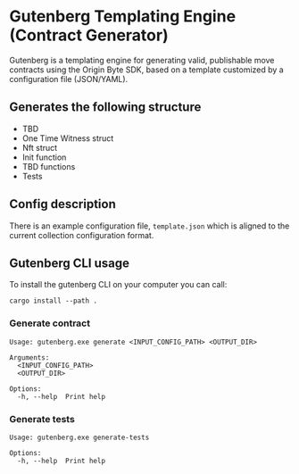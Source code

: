 # Gutenberg Templating Engine (Contract Generator)

Gutenberg is a templating engine for generating valid, publishable move contracts using the Origin Byte SDK, based on a template customized by a configuration file (JSON/YAML).

## Generates the following structure

- TBD
- One Time Witness struct
- Nft struct
- Init function
- TBD functions
- Tests

## Config description

There is an example configuration file, `template.json` which is aligned to the current collection configuration format.

## Gutenberg CLI usage

To install the gutenberg CLI on your computer you can call:

```
cargo install --path .
```

### Generate contract

```
Usage: gutenberg.exe generate <INPUT_CONFIG_PATH> <OUTPUT_DIR>

Arguments:
  <INPUT_CONFIG_PATH>
  <OUTPUT_DIR>

Options:
  -h, --help  Print help
```

### Generate tests

```
Usage: gutenberg.exe generate-tests

Options:
  -h, --help  Print help
```
